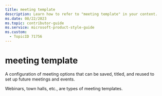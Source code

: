 ```yaml
---
title: meeting template
description: Learn how to refer to "meeting template" in your content.
ms.date: 08/22/2023
ms.topic: contributor-guide
ms.service: microsoft-product-style-guide
ms.custom:
  - TopicID 71756
---
```



# meeting template

A configuration of meeting options that can be saved, titled, and reused to set up future meetings and events.

Webinars, town halls, etc., are types of meeting templates.

